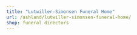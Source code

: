 ```yaml
---
title: "Lutwiller-Simonsen Funeral Home"
url: /ashland/lutwiller-simonsen-funeral-home/
shop: funeral directors
---
```

